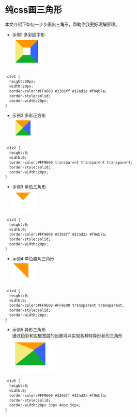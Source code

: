 # 纯css画三角形

本文介绍下如何一步步画出三角形，帮助你我更好理解原理。

- 示例1 多彩回字形  
![示例1](Triangle1.png)

```
.div1 {
  height:20px;
  width:20px;
  border-color:#FF9600 #3366ff #12ad2a #f0eb7a;
  border-style:solid;
  border-width:20px;
}
```
- 示例2 多彩正方形   
![示例2](Triangle2.png)
```
.div2 {
  height:0;
  width:0;
  border-color:#FF9600 transparent transparent transparent;
  border-style:solid;
  border-width:20px;
}
```
- 示例3  单色三角形  
![示例3](Triangle3.png)
```
.div3 {
  height:0;
  width:0;
  border-color:#FF9600 #3366ff #12ad2a #f0eb7a;
  border-style:solid;
  border-width:20px;
}
```
- 示例4 单色直角三角形    
![示例4](Triangle4.png)
```
.div4 {
  height:0;
  width:0;
  border-color:#FF9600 #FF9600 transparent transparent;
  border-style:solid;
  border-width:20px;
}
```
- 示例5 异形三角形    
通过色彩和边框宽度的设置可以实现各种特异形状的三角形  
![示例5](Triangle5.png)
```
.div5 {
  height:0;
  width:0;
  border-color:#FF9600 #3366ff #12ad2a #f0eb7a;
  border-style:solid;
  border-width:20px 30px 40px 50px;
}
```